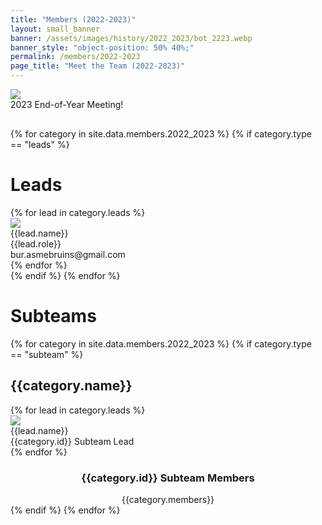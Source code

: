 ```yaml
---
title: "Members (2022-2023)"
layout: small_banner
banner: /assets/images/history/2022_2023/bot_2223.webp
banner_style: "object-position: 50% 40%;"
permalink: /members/2022-2023
page_title: "Meet the Team (2022-2023)"
---
```


<div class="bur-wide-container" style="margin-bottom:30px;">
  <div class="col-sm-8" style="display:block;margin:auto;">
    <img class="bur-photo" src="{{site.base_url}}/assets/images/history/2022_2023/team_photo_2022_2023.webp" decoding="async">
    <div class="bur-caption">2023 End-of-Year Meeting!</div>
  </div>
</div>

<div class="bur-wide-container bur-members" markdown="0">
  {% for category in site.data.members.2022_2023 %}
    {% if category.type == "leads" %}
      <div class="row bur-subteam-row justify-content-center align-items-center">
        <h1>Leads</h1>
        {% for lead in category.leads %}
          <div class="col bur-profile">
            <img class="bur-lead-image" src="{{site.base_url}}/{% if lead.photo %}{{lead.photo}}{% else %}assets/images/members/blank_profile.webp{% endif %}">
            <div class="bur-lead-description">
              <div class="bur-lead-name">{{lead.name}}</div>
              <div class="bur-profile-role">{{lead.role}}</div>
              <div>bur.asmebruins@gmail.com</div>
            </div>
          </div>
        {% endfor %}
      </div>
    {% endif %}
  {% endfor %}

  <div class="row bur-subteam-row">
    <h1> Subteams</h1>
  </div>
  {% for category in site.data.members.2022_2023 %}
    {% if category.type == "subteam" %}
      <div class="row bur-subteam-row justify-content-center" style="margin-top: 20px;">
        <h2>{{category.name}}</h2>
        {% for lead in category.leads %}
          <div class="col-xl-4 bur-profile">
            <img class="bur-profile-image" src="{{site.base_url}}/{% if lead.photo %}{{lead.photo}}{% else %}assets/images/members/blank_profile.webp{% endif %}" loading="lazy" decoding="async">
              <div class="bur-lead-description">
                <div class="bur-subteam-lead-name">{{lead.name}}</div>
                <div class="bur-profile-role">{{category.id}} Subteam Lead</div>
              </div>      
          </div>
        {% endfor %}
      </div>
      <div class="row bur-subteam-row">
        <div class="col" style="text-align:center;">
          <h3>{{category.id}} Subteam Members</h3>
          <div class="bur-subteam-members">
            {{category.members}}
          </div>
        </div>
      </div>
    {% endif %}
  {% endfor %}
</div>
